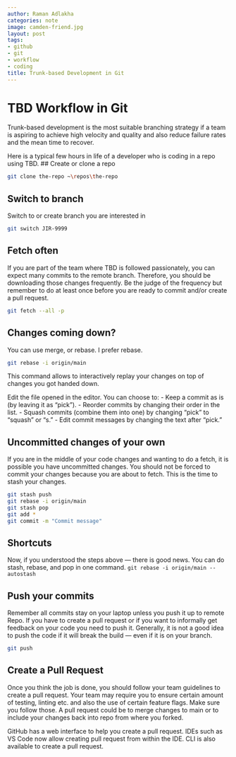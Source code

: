 ```yaml
---
author: Raman Adlakha
categories: note
image: camden-friend.jpg
layout: post
tags:
- github
- git
- workflow
- coding
title: Trunk-based Development in Git
---
```


# TBD Workflow in Git

Trunk-based development is the most suitable branching strategy if a
team is aspiring to achieve high velocity and quality and also reduce
failure rates and the mean time to recover.

Here is a typical few hours in life of a developer who is coding in a
repo using TBD. \## Create or clone a repo

``` bash
git clone the-repo ~\repos\the-repo
```

## Switch to branch

Switch to or create branch you are interested in

``` bash
git switch JIR-9999
```

## Fetch often

If you are part of the team where TBD is followed passionately, you can
expect many commits to the remote branch. Therefore, you should be
downloading those changes frequently. Be the judge of the frequency but
remember to do at least once before you are ready to commit and/or
create a pull request.

``` bash
git fetch --all -p
```

## Changes coming down?

You can use merge, or rebase. I prefer rebase.

``` bash
git rebase -i origin/main
```

This command allows to interactively replay your changes on top of
changes you got handed down.

Edit the file opened in the editor. You can choose to: - Keep a commit
as is (by leaving it as “pick”). - Reorder commits by changing their
order in the list. - Squash commits (combine them into one) by changing
“pick” to “squash” or “s.” - Edit commit messages by changing the text
after “pick.”

## Uncommitted changes of your own

If you are in the middle of your code changes and wanting to do a fetch,
it is possible you have uncommitted changes. You should not be forced to
commit your changes because you are about to fetch. This is the time to
stash your changes.

``` bash
git stash push
git rebase -i origin/main
git stash pop
git add *
git commit -m "Commit message"
```

## Shortcuts

Now, if you understood the steps above — there is good news. You can do
stash, rebase, and pop in one command.
`git rebase -i origin/main --autostash`

## Push your commits

Remember all commits stay on your laptop unless you push it up to remote
Repo. If you have to create a pull request or if you want to informally
get feedback on your code you need to push it. Generally, it is not a
good idea to push the code if it will break the build — even if it is on
your branch.

``` bash
git push
```

## Create a Pull Request

Once you think the job is done, you should follow your team guidelines
to create a pull request. Your team may require you to ensure certain
amount of testing, linting etc. and also the use of certain feature
flags. Make sure you follow those. A pull request could be to merge
changes to main or to include your changes back into repo from where you
forked.

GitHub has a web interface to help you create a pull request. IDEs such
as VS Code now allow creating pull request from within the IDE. CLI is
also available to create a pull request.

